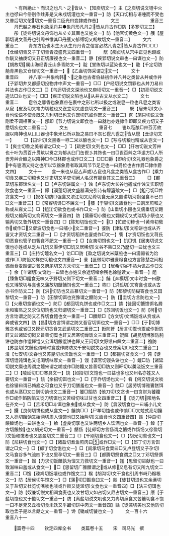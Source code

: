<!-- { "loadSidebar": true } -->
　　丶有所絶止丶而识之也凡丶之皆从丶【知庾切文一】主【之庾切说文镫中火主也徐曰今俗别作炷非是又朱戍切灌也文一重音一】防【天口切相与语唾而不受也又普后切又佗切文一重音二臣光曰变隷或作咅】
　　文三　　　　　　　重音三
　　丹巴越之赤石也象采丹井●象丹形凡丹之皆从丹古作□防【多寒切文三】
　　彤【徒冬切说文丹饰也从彡彡其画也又姓文一】防【他官切黄色文一】雘【屋郭切说文善丹也引周书惟其□丹雘又郁缚切又胡故切文一重音二】
　　文六　　　　　　　重音二
　　青东方色也木生火从生丹丹青之信言必然凡青之皆从青古作□□□【仓经切青又子丁切青青茂盛皃文四重音一】
　　靗【痴贞切从穴中正见也竀或作靗又抽庚切又丑正切廉视也文一重音二】静【疾郢切说文审也一曰谋也文一】防【胡故切属山海经青丘山多青防文一】靛【堂练切以蓝染也文一】靘【千定切防靘青黒色又仓径切文一重音一】【乙盍切饰采谓之文一】
　　文十　　　　　　　　重音四
　　丼八家一丼象构韩丶之象也古者伯益初作丼凡丼之类皆从丼或作井【子郢切井又都感切投物井中声文一重音一】□□【户经切说文罚罪也从丼刀易曰丼法也古作□文二】□【乌迥切说文深池也又庾顷切文一重音一】□【初亮切说文造法□业也文一】□□【疾正切说文陷也从从井古文从水文二】
　　文七　　　　　　　重音二
　　皀谷之馨香也象嘉谷在裹中之形匕所以扱之或说皀一粒也凡皀之类皆从皀【皮及切又笔力切粒也又讫立切又虚良切文一重音三】
　　既【居未切文小食也论语不使食既又几利切已也又许既切饩或作既文一重音二】冟【施只切说文饭刚柔不调相箸文一】卽即【节力切说文即食也一曰就也亦姓隷作即即又疾力切又子悉切疾也文二重音二】
　　文五　　　　　　　重音七
　　鬯以秬酿□艸芬芳攸服以降神也从凵凵器也中象米匕所以扱之易曰不丧匕鬯凡鬯之皆从鬯【丑谅切文一】
　　□【臼许切文黒黍一稃二米以酿也文一】□【写与切粮也糈或从鬯文一】【爽士切香之美者谓之□文一】【疏吏切文列也文一】□□【纡勿切说文芳艸也十叶为贯百廾贯筑以煑之为郁从臼冂缶鬯彡其饰也一曰□鬯百艸之华逺方□人所贡芳艸合酿之以降神□今□林郡也或作□文二】□□□爵【即约切文礼器也象爵之中有鬯酒又持之也所以饮器象爵者取其鸣节节足足也一曰爵位也古作爵□隷作爵文四】
　　文十一
　　食一米也从皀亼声或亼皀也凡食之类皆从食古作□【乘力切食又疾二切粮也又许吏切又羊吏切阙人名汉有郦食其文二重音三】
　　□【都笼切东郡馆名文一】□【卢东切饼属文一】蚀【卢东切大长谷也豅或作蚀又实职切败食也文一重音一】饛【谟蓬切说文盛器满皃引诗有饛簋飱文一】□【鉏弓切□馋贪食文一】□【奴冬切防□强食又浓江切又尼绛切食无亷又匿讲切河朔强食不已曰□文一重音三】□【常容切馋□不廉文一】饔【于容切文熟食也一曰割烹煎和之称或从雍文二】□【鉏江切欲食也或书作□文一】防【山垂切小餟也又儒垂切又翾规切又输芮切又俞芮切文一重音四】防【儒垂切小餟也又翾规切又式瑞切小祭也又输芮切又鲁外切文一重音四】□【陈知切饴也文一】□【忙皮切糁也一黄帝初敎作或作□又睂波切食也一曰哺小文二重音一】餈防【津私切文稻饼也或从齐餈又才资切文二重音一】□【才资切稻饼也餈或作□文一】飺【才资切饫也又蒋氏切恶食也管子曰飺食不肥文一重音一】□【女夷切饵也文一】饥□饥【居夷切说文饿也亦姓或从乏从几饥又渠伊切□饥又居稀切文谷不熟□又乃歴切一曰忧也文三重音三】□【庄持切饘名文一】饴□□防【盈之切说文米糵煎也一曰濡弱者为饴　或作□□防饴又祥吏切粮也文四重音一】餥【匪微切尔雅餥糇食也方言陈楚之间相谒而食麦饘谓之餥又府尾切又方未切文一重音二】□【居希切谷不熟为饥古作□文一】余【羊诸切文饶也一曰皆也亦姓又余遮切绪余残也徐邈读文一重音一】飷【臻鱼切□飷食无味又子野切又侧下切文一重音二】餔【奔模切文申时食一曰歠也又博故切与食也又蒲故切餹餔饵也文一重音二】糊□【洪孤切文寄食也或从古亦书作防文二】防【洪切防也又古慕切文一重音一】防【都黎切防糊寄食也又田黎切文一重音一】防【田黎切饵也兖豫谓之餹防文一】防【圭切方言防也文一】□【火鼃切食销也文一】防□【都回切丸饼也或作□文二】馈【徒回切餹馈饵名屑米和蜜烝之又求位切饷也又归谓切文一重音二】□【苏回切饭也文一】防【柯切方言饴谓之防又乙界切食饐也文一重音一】□饙餴□【方文切文滫饭或从贲或从奔或省文四】防【昌切方言饵谓之防又吾官切饵也文一重音一】□□【于切博雅贪也或省□又摸元切贪食又武逺切文二重音二】餰防飦【居言切鬻也鬻或作餰防飦又竝诸延切餰又旨善切糜也飦又居寒切燥饭文三重音三】馄餫【胡昆切博雅防肫饼也防亦作馄餫馄又公浑切餦馄饼也餫又王问切文野馈曰餫文二重音二】飧防【苏昆切文餔也谓晡时食或作防防又千安切説文吞也又苍案切□也文二重音二】湌【七安切文吞也又苏昆切水沃饭也文一重音一】□【都昆切贪食文一】饨【徒浑切馄饨饵也又屯闰切味厚文一重音一】馒【谟官切馒头饼也文一】饘□防【诸延切説文糜也周谓之饘宋谓之糊或作□防饘又旨善切□防又则旰切以羮浇饭文三重音二】□【陵延切□□寒具文一】饶【如招切文饱也一曰益也多也又州名亦姓又人要切文一重音一】餆【余招切饵也文一】□【于乔切饧也文一】肴【何交切说文啖也徐锴曰谓已脩庖之可食也又乎刀切膳羞也文一重音一】餻□【居劳切博雅饔餻饵也或从髙□又口到切饷也文二重音一】饕□饀防【他刀切文贪也一曰贪财为饕籒作□或作饀防饀又徒刀切饵也又苦绀切味过甘也文四重音二】【徒刀切隂地名在齐文一】□【苦禾切□斗饵也象虫或从食文一】防【睂波切食也一曰哺小儿文一】饠【良何切饼也或从食文一】饟饷□□【尸羊切馌也或作饷□□又竝式亮切饟又人亮切饟饷又始两切周人谓馈也□又始两切文画食也文四重音四】餦【仲良切餦餭饧也一曰饼也文一】飨【虚良切享也又许两切乡人饮酒也文一重音一】餭【于方切餦餭也又胡光切文一重音一】餹饧【徒郎切方言饧谓之餹或作饧饧又徐盈切文饴和馓者也又慈盈切文二重音二】□【千刚切食也文一】□【胡光切糜也文一】防【尼耕切食也文一】□【诸盈切煮鱼煎肉曰或作□文一】□【郎丁切方言饵谓之□文一】□【郎丁切食饱也文一】□【闾承切马食粟曰□又卢登切又子孕切文马食谷多气流四下也又里孕切文一重音三】□【都腾切祭食谓之□又丁邓切祭馔文一重音一】馏【力求切饭饙孰为馏又力救切文一重音一】馐【思留切进献也一曰致滋味曰羞或从食文一】□【思留切广雅饙谓之或从修又息有切又所九切文二重音二】□馊【疎鸠切饭壊也或作馊文二】糇【胡沟切文干食也引周书峙乃糇粻文一】防【居侯切牛饱文一】□【蒲切□饇食臼文一】餤【徒甘切进也又余亷切又于盐切又杜览切噍啖也啖或作餤又徒滥切文食也文一重音四】□【沽三切饵也文一】防【奴兼切説文相谒食麦也又汝甘切又如占切又尼占切文一重音三】餍【于盐切饱也又于艶切文一重音一】防【离盐切说文叽也又力冉切亷食又苦簟切食不饱一曰不足皃又丘检切食未饫又乎韽切饼中肉文一重音四】餂【徒兼切美也又他防切取也孟子是以言餂之文一重音一】馋【锄咸切饕也文一】
　　文一百十六　　　　重音八十一


　　篇卷十四
　　钦定四库全书
　　类篇卷十五
　　宋　司马光　撰
